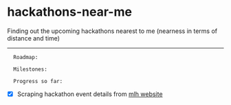 # hackathons-near-me
Finding out the upcoming hackathons nearest to me (nearness in terms of distance and time)  

--------
```
  Roadmap:
```

```
  Milestones:
```

```
  Progress so far:
```
- [x] Scraping hackathon event details from [mlh website](https://mlh.io/beta/events)
